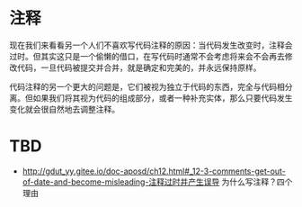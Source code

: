 # 注释

现在我们来看看另一个人们不喜欢写代码注释的原因：当代码发生改变时，注释会过时。但其实这只是一个偷懒的借口，在写代码时通常不会考虑将来会不会再去修改代码，一旦代码被提交并合并，就是确定和完美的，并永远保持原样。

代码注释的另一个更大的问题是，它们被视为独立于代码的东西，完全与代码相分离。但如果我们将其视为代码的组成部分，或者一种补充实体，那么只要代码发生变化就会很自然地去调整注释。

# TBD

- http://gdut_yy.gitee.io/doc-aposd/ch12.html#_12-3-comments-get-out-of-date-and-become-misleading-注释过时并产生误导 为什么写注释？四个理由